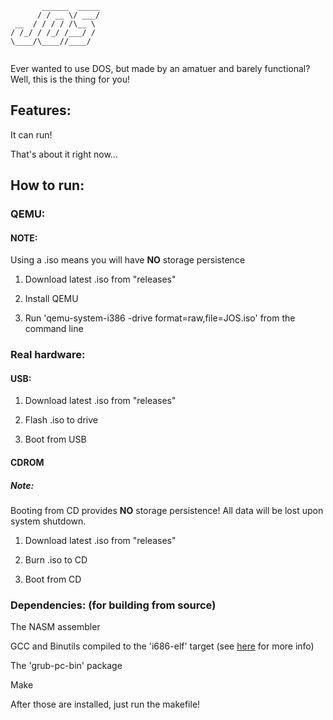 ```
       ______  _____
      / / __ \/ ___/
 __  / / / / /\__ \ 
/ /_/ / /_/ /___/ / 
\____/\____//____/  
                    
```
Ever wanted to use DOS, but made by an amatuer and barely functional?
Well, this is the thing for you!

## Features:
It can run!

That's about it right now...

## How to run:
### QEMU:
#### NOTE:
Using a .iso means you will have **NO** storage persistence

1. Download latest .iso from "releases"

2. Install QEMU

3. Run 'qemu-system-i386 -drive format=raw,file=JOS.iso' from the command line

### Real hardware:
#### USB:
1. Download latest .iso from "releases"

2. Flash .iso to drive

3. Boot from USB

#### CDROM
##### Note:
Booting from CD provides **NO** storage persistence! All data will be lost upon system shutdown.

1. Download latest .iso from "releases"

2. Burn .iso to CD

3. Boot from CD

### Dependencies: (for building from source)
The NASM assembler

GCC and Binutils compiled to the 'i686-elf' target (see [here](https://wiki.osdev.org/GCC_Cross-Compiler) for more info)

The 'grub-pc-bin' package

Make

After those are installed, just run the makefile!
